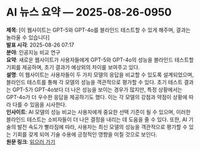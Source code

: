 # AI 뉴스 요약 — 2025-08-26-0950

**제목**: [이 웹사이트는 GPT-5와 GPT-4o를 블라인드 테스트할 수 있게 해주며, 결과는 놀라울 수 있습니다]  
**발표 시각**: 2025-08-26 07:17  
**분야**: 인공지능 비교 연구  
**요약**: 새로운 웹사이트가 사용자들에게 GPT-5와 GPT-4o의 성능을 블라인드 테스트할 기회를 제공하며, 초기 결과가 예상외의 차이를 보여주고 있다.  
**설명**: 이 웹사이트는 사용자들이 두 가지 모델의 응답을 비교할 수 있도록 설계되었으며, 블라인드 테스트를 통해 각 모델의 성능을 객관적으로 평가할 수 있다. 초기 테스트 결과는 GPT-5가 GPT-4o보다 더 나은 성능을 보이는 경우가 많지만, 특정 상황에서는 GPT-4o가 더 우수한 응답을 제공하기도 했다. 이는 각 모델의 강점과 약점이 상황에 따라 다를 수 있음을 시사한다.  
**인사이트**: AI 모델의 성능 비교는 사용자에게 중요한 선택 기준이 될 수 있으며, 이러한 블라인드 테스트는 소비자들이 더 나은 결정을 내리는 데 도움을 줄 수 있다. 또한, AI 기술의 발전 속도가 빨라짐에 따라, 사용자는 최신 모델의 성능을 객관적으로 평가할 수 있는 기회를 갖게 되어 기술 수용에 긍정적인 영향을 미칠 것으로 보인다.  
**원문 링크**: [읽으러 가기](https://venturebeat.com/ai/this-website-lets-you-blind-test-gpt-5-vs-gpt-4o-and-the-results-may-surprise-you/)